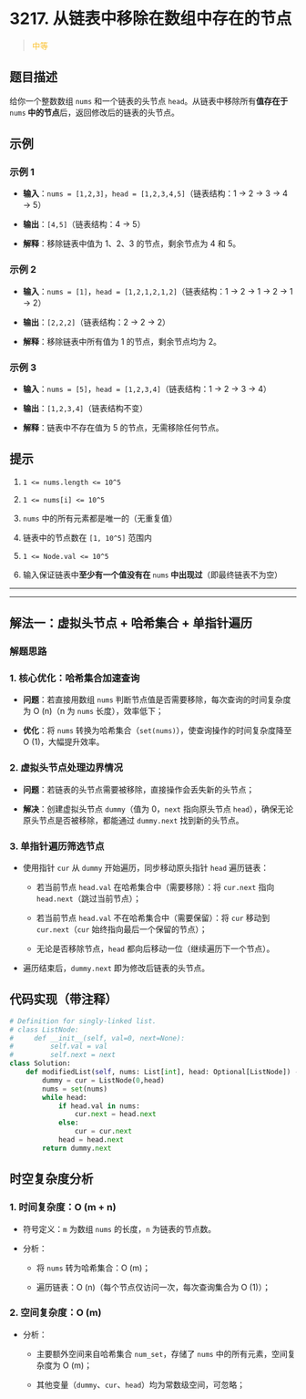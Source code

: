 # 3217. 从链表中移除在数组中存在的节点
><span style="color:rgb(251,193,45)">中等</span>
## 题目描述

给你一个整数数组 `nums` 和一个链表的头节点 `head`。从链表中移除所有**值存在于&#x20;**`nums`**&#x20;中的节点**后，返回修改后的链表的头节点。

## 示例

### 示例 1



* **输入**：`nums = [1,2,3]`，`head = [1,2,3,4,5]`（链表结构：1 → 2 → 3 → 4 → 5）

* **输出**：`[4,5]`（链表结构：4 → 5）

* **解释**：移除链表中值为 1、2、3 的节点，剩余节点为 4 和 5。

### 示例 2



* **输入**：`nums = [1]`，`head = [1,2,1,2,1,2]`（链表结构：1 → 2 → 1 → 2 → 1 → 2）

* **输出**：`[2,2,2]`（链表结构：2 → 2 → 2）

* **解释**：移除链表中所有值为 1 的节点，剩余节点均为 2。

### 示例 3



* **输入**：`nums = [5]`，`head = [1,2,3,4]`（链表结构：1 → 2 → 3 → 4）

* **输出**：`[1,2,3,4]`（链表结构不变）

* **解释**：链表中不存在值为 5 的节点，无需移除任何节点。

## 提示



1. `1 <= nums.length <= 10^5`

2. `1 <= nums[i] <= 10^5`

3. `nums` 中的所有元素都是唯一的（无重复值）

4. 链表中的节点数在 `[1, 10^5]` 范围内

5. `1 <= Node.val <= 10^5`

6. 输入保证链表中**至少有一个值没有在&#x20;**`nums`**&#x20;中出现过**（即最终链表不为空）



















***
***




## 解法一：虚拟头节点 + 哈希集合 + 单指针遍历


### 解题思路

### 1. 核心优化：哈希集合加速查询



* **问题**：若直接用数组 `nums` 判断节点值是否需要移除，每次查询的时间复杂度为 O (n)（n 为 `nums` 长度），效率低下；

* **优化**：将 `nums` 转换为哈希集合（`set(nums)`），使查询操作的时间复杂度降至 O (1)，大幅提升效率。

### 2. 虚拟头节点处理边界情况



* **问题**：若链表的头节点需要被移除，直接操作会丢失新的头节点；

* **解决**：创建虚拟头节点 `dummy`（值为 0，`next` 指向原头节点 `head`），确保无论原头节点是否被移除，都能通过 `dummy.next` 找到新的头节点。

### 3. 单指针遍历筛选节点



* 使用指针 `cur` 从 `dummy` 开始遍历，同步移动原头指针 `head` 遍历链表：


  * 若当前节点 `head.val` 在哈希集合中（需要移除）：将 `cur.next` 指向 `head.next`（跳过当前节点）；

  * 若当前节点 `head.val` 不在哈希集合中（需要保留）：将 `cur` 移动到 `cur.next`（`cur` 始终指向最后一个保留的节点）；

  * 无论是否移除节点，`head` 都向后移动一位（继续遍历下一个节点）。

* 遍历结束后，`dummy.next` 即为修改后链表的头节点。

## 代码实现（带注释）



```python
# Definition for singly-linked list.
# class ListNode:
#     def __init__(self, val=0, next=None):
#         self.val = val
#         self.next = next
class Solution:
    def modifiedList(self, nums: List[int], head: Optional[ListNode]) -> Optional[ListNode]:
        dummy = cur = ListNode(0,head)
        nums = set(nums)
        while head:
            if head.val in nums:
                cur.next = head.next
            else:
                cur = cur.next
            head = head.next
        return dummy.next
```

## 时空复杂度分析

### 1. 时间复杂度：O (m + n)



* 符号定义：`m` 为数组 `nums` 的长度，`n` 为链表的节点数。

* 分析：


  * 将 `nums` 转为哈希集合：O (m)；

  * 遍历链表：O (n)（每个节点仅访问一次，每次查询集合为 O (1)）；


### 2. 空间复杂度：O (m)



* 分析：


  * 主要额外空间来自哈希集合 `num_set`，存储了 `nums` 中的所有元素，空间复杂度为 O (m)；

  * 其他变量（`dummy`、`cur`、`head`）均为常数级空间，可忽略；





